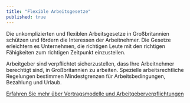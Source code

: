 ```yaml
---
title: "Flexible Arbeitsgesetze"
published: true
---
```


Die unkomplizierten und flexiblen Arbeitsgesetze in Großbritannien schützen und fördern die Interessen der Arbeitnehmer. Die Gesetze erleichtern es Unternehmen, die richtigen Leute mit den richtigen Fähigkeiten zum richtigen Zeitpunkt einzustellen.

Arbeitgeber sind verpflichtet sicherzustellen, dass Ihre Arbeitnehmer berechtigt sind, in Großbritannien zu arbeiten. Spezielle arbeitsrechtliche Regelungen bestimmen Mindestgrenzen für Arbeitsbedingungen, Bezahlung und Urlaub.

[Erfahren Sie mehr über Vertragsmodelle und Arbeitgeberverpflichtungen](https://www.gov.uk/contract-types-and-employer-responsibilities/overview)
